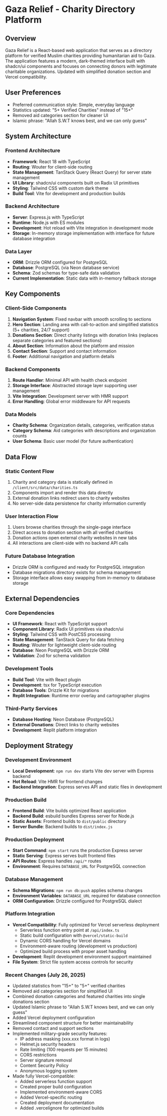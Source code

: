 # Gaza Relief - Charity Directory Platform

## Overview
Gaza Relief is a React-based web application that serves as a directory platform for verified Muslim charities providing humanitarian aid to Gaza. The application features a modern, dark-themed interface built with shadcn/ui components and focuses on connecting donors with legitimate charitable organizations. Updated with simplified donation section and Vercel compatibility.

## User Preferences
- Preferred communication style: Simple, everyday language
- Statistics updated: "5+ Verified Charities" instead of "15+"
- Removed aid categories section for cleaner UI
- Islamic phrase: "Allah S.W.T knows best, and we can only guess"

## System Architecture

### Frontend Architecture
- **Framework**: React 18 with TypeScript
- **Routing**: Wouter for client-side routing
- **State Management**: TanStack Query (React Query) for server state management
- **UI Library**: shadcn/ui components built on Radix UI primitives
- **Styling**: Tailwind CSS with custom dark theme
- **Build Tool**: Vite for development and production builds

### Backend Architecture
- **Server**: Express.js with TypeScript
- **Runtime**: Node.js with ES modules
- **Development**: Hot reload with Vite integration in development mode
- **Storage**: In-memory storage implementation with interface for future database integration

### Data Layer
- **ORM**: Drizzle ORM configured for PostgreSQL
- **Database**: PostgreSQL (via Neon database service)
- **Schema**: Zod schemas for type-safe data validation
- **Current Implementation**: Static data with in-memory fallback storage

## Key Components

### Client-Side Components
1. **Navigation System**: Fixed navbar with smooth scrolling to sections
2. **Hero Section**: Landing area with call-to-action and simplified statistics (5+ charities, 24/7 support)
3. **Donations Section**: Direct charity listings with donation links (replaces separate categories and featured sections)
4. **About Section**: Information about the platform and mission
5. **Contact Section**: Support and contact information
6. **Footer**: Additional navigation and platform details

### Backend Components
1. **Route Handler**: Minimal API with health check endpoint
2. **Storage Interface**: Abstracted storage layer supporting user management
3. **Vite Integration**: Development server with HMR support
4. **Error Handling**: Global error middleware for API requests

### Data Models
- **Charity Schema**: Organization details, categories, verification status
- **Category Schema**: Aid categories with descriptions and organization counts
- **User Schema**: Basic user model (for future authentication)

## Data Flow

### Static Content Flow
1. Charity and category data is statically defined in `/client/src/data/charities.ts`
2. Components import and render this data directly
3. External donation links redirect users to charity websites
4. No server-side data persistence for charity information currently

### User Interaction Flow
1. Users browse charities through the single-page interface
2. Direct access to donation section with all verified charities
3. Donation actions open external charity websites in new tabs
4. All interactions are client-side with no backend API calls

### Future Database Integration
- Drizzle ORM is configured and ready for PostgreSQL integration
- Database migrations directory exists for schema management
- Storage interface allows easy swapping from in-memory to database storage

## External Dependencies

### Core Dependencies
- **UI Framework**: React with TypeScript support
- **Component Library**: Radix UI primitives via shadcn/ui
- **Styling**: Tailwind CSS with PostCSS processing
- **State Management**: TanStack Query for data fetching
- **Routing**: Wouter for lightweight client-side routing
- **Database**: Neon PostgreSQL with Drizzle ORM
- **Validation**: Zod for schema validation

### Development Tools
- **Build Tool**: Vite with React plugin
- **Development**: tsx for TypeScript execution
- **Database Tools**: Drizzle Kit for migrations
- **Replit Integration**: Runtime error overlay and cartographer plugins

### Third-Party Services
- **Database Hosting**: Neon Database (PostgreSQL)
- **External Donations**: Direct links to charity websites
- **Development**: Replit platform integration

## Deployment Strategy

### Development Environment
- **Local Development**: `npm run dev` starts Vite dev server with Express backend
- **Hot Reload**: Vite HMR for frontend changes
- **Backend Integration**: Express serves API and static files in development

### Production Build
- **Frontend Build**: Vite builds optimized React application
- **Backend Build**: esbuild bundles Express server for Node.js
- **Static Assets**: Frontend builds to `dist/public` directory
- **Server Bundle**: Backend builds to `dist/index.js`

### Production Deployment
- **Start Command**: `npm start` runs the production Express server
- **Static Serving**: Express serves built frontend files
- **API Routes**: Express handles `/api/*` routes
- **Environment**: Requires `DATABASE_URL` for PostgreSQL connection

### Database Management
- **Schema Migrations**: `npm run db:push` applies schema changes
- **Environment Variables**: `DATABASE_URL` required for database connection
- **ORM Configuration**: Drizzle configured for PostgreSQL dialect

### Platform Integration
- **Vercel Compatibility**: Fully optimized for Vercel serverless deployment
  - Serverless function entry point at `/api/index.ts`
  - Static build configuration with `@vercel/static-build`
  - Dynamic CORS handling for Vercel domains
  - Environment-aware routing (development vs production)
  - Optimized build process with proper asset handling
- **Development**: Replit development environment support maintained
- **File System**: Strict file system access controls for security

### Recent Changes (July 26, 2025)
- Updated statistics from "15+" to "5+" verified charities
- Removed aid categories section for simplified UI
- Combined donation categories and featured charities into single donations section
- Updated Islamic phrase to "Allah S.W.T knows best, and we can only guess"
- Added Vercel deployment configuration
- Streamlined component structure for better maintainability
- Removed contact and support sections
- Implemented military-grade security features:
  - IP address masking (xxx.xxx format in logs)
  - Helmet.js security headers
  - Rate limiting (100 requests per 15 minutes)
  - CORS restrictions
  - Server signature removal
  - Content Security Policy
  - Anonymous logging system
- Made fully Vercel-compatible:
  - Added serverless function support
  - Created proper build configuration
  - Implemented environment-aware CORS
  - Added Vercel-specific routing
  - Created deployment documentation
  - Added .vercelignore for optimized builds